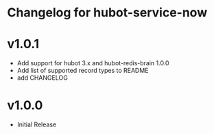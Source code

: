 # Changelog for hubot-service-now

# v1.0.1
- Add support for hubot 3.x and hubot-redis-brain 1.0.0
- Add list of supported record types to README
- add CHANGELOG

# v1.0.0
- Initial Release
